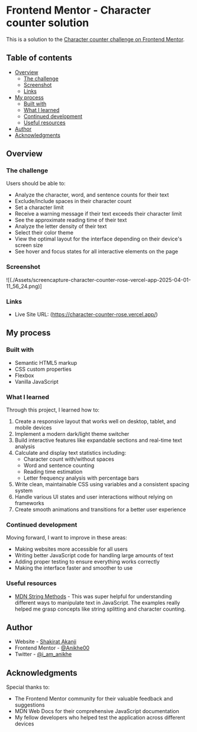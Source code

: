 # Frontend Mentor - Character counter solution

This is a solution to the [Character counter challenge on Frontend Mentor](https://www.frontendmentor.io/challenges/character-counter-znSgeWs_i6). 

## Table of contents

- [Overview](#overview)
  - [The challenge](#the-challenge)
  - [Screenshot](#screenshot)
  - [Links](#links)
- [My process](#my-process)
  - [Built with](#built-with)
  - [What I learned](#what-i-learned)
  - [Continued development](#continued-development)
  - [Useful resources](#useful-resources)
- [Author](#author)
- [Acknowledgments](#acknowledgments)

## Overview

### The challenge

Users should be able to:

- Analyze the character, word, and sentence counts for their text
- Exclude/Include spaces in their character count
- Set a character limit
- Receive a warning message if their text exceeds their character limit
- See the approximate reading time of their text
- Analyze the letter density of their text
- Select their color theme
- View the optimal layout for the interface depending on their device's screen size
- See hover and focus states for all interactive elements on the page

### Screenshot

![(./Assets/screencapture-character-counter-rose-vercel-app-2025-04-01-11_56_24.png)]

### Links

- Live Site URL: (https://character-counter-rose.vercel.app/)

## My process

### Built with

- Semantic HTML5 markup
- CSS custom properties
- Flexbox
- Vanilla JavaScript

### What I learned

Through this project, I learned how to:

1. Create a responsive layout that works well on desktop, tablet, and mobile devices
2. Implement a modern dark/light theme switcher
3. Build interactive features like expandable sections and real-time text analysis
4. Calculate and display text statistics including:
   - Character count with/without spaces
   - Word and sentence counting
   - Reading time estimation
   - Letter frequency analysis with percentage bars
5. Write clean, maintainable CSS using variables and a consistent spacing system
6. Handle various UI states and user interactions without relying on frameworks
7. Create smooth animations and transitions for a better user experience

### Continued development

Moving forward, I want to improve in these areas:

- Making websites more accessible for all users
- Writing better JavaScript code for handling large amounts of text
- Adding proper testing to ensure everything works correctly
- Making the interface faster and smoother to use

### Useful resources

- [MDN String Methods](https://developer.mozilla.org/en-US/docs/Web/JavaScript/Reference/Global_Objects/String) - This was super helpful for understanding different ways to manipulate text in JavaScript. The examples really helped me grasp concepts like string splitting and character counting.

## Author

- Website - [Shakirat Akanji](https://shakeerah.framer.website/)
- Frontend Mentor - [@Anikhe00](https://www.frontendmentor.io/profile/Anikhe00)
- Twitter - [@i_am_anikhe](https://x.com/I_am_anikhe)


## Acknowledgments

Special thanks to:

- The Frontend Mentor community for their valuable feedback and suggestions
- MDN Web Docs for their comprehensive JavaScript documentation
- My fellow developers who helped test the application across different devices